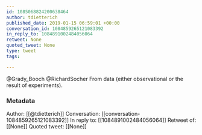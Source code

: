```yaml
---
id: 1085068824200638464
author: tdietterich
published_date: 2019-01-15 06:59:01 +00:00
conversation_id: 1084859265121083392
in_reply_to: 1084891002484056064
retweet: None
quoted_tweet: None
type: tweet
tags:

---
```


@Grady_Booch @RichardSocher From data (either observational or the result of experiments).

### Metadata

Author: [[@tdietterich]]
Conversation: [[conversation-1084859265121083392]]
In reply to: [[1084891002484056064]]
Retweet of: [[None]]
Quoted tweet: [[None]]
